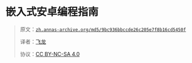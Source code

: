 # 嵌入式安卓编程指南

> 原文：[`zh.annas-archive.org/md5/9bc936bbccde26c205e7f8b16cd5450f`](https://zh.annas-archive.org/md5/9bc936bbccde26c205e7f8b16cd5450f)
> 
> 译者：[飞龙](https://github.com/wizardforcel)
> 
> 协议：[CC BY-NC-SA 4.0](http://creativecommons.org/licenses/by-nc-sa/4.0/)